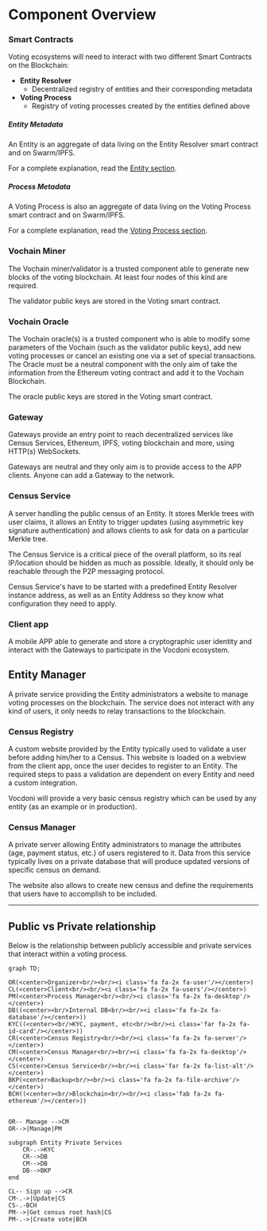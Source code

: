 # Component Overview

### Smart Contracts

Voting ecosystems will need to interact with two different Smart Contracts on the Blockchain:
* **Entity Resolver**
    * Decentralized registry of entities and their corresponding metadata
* **Voting Process**
    * Registry of voting processes created by the entities defined above

##### Entity Metadata

An Entity is an aggregate of data living on the Entity Resolver smart contract and on Swarm/IPFS.

For a complete explanation, read the [Entity section](/architecture/components/entity).

##### Process Metadata

A Voting Process is also an aggregate of data living on the Voting Process smart contract and on Swarm/IPFS.

For a complete explanation, read the [Voting Process section](/architecture/components/process).

### Vochain Miner

The Vochain miner/validator is a trusted component able to generate new blocks of the voting blockchain. At least four nodes of this kind are required.

The validator public keys are stored in the Voting smart contract.

### Vochain Oracle

The Vochain oracle(s) is a trusted component who is able to modify some parameters of the Vochain (such as the validator public keys), add new voting processes or cancel an existing one via a set of special transactions. The Oracle must be a neutral component with the only aim of take the information from the Ethereum voting contract and add it to the Vochain Blockchain.

The oracle public keys are stored in the Voting smart contract.

### Gateway

Gateways provide an entry point to reach decentralized services like Census Services, Ethereum, IPFS, voting blockchain and more, using HTTP(s) WebSockets.

Gateways are neutral and they only aim is to provide access to the APP clients. Anyone can add a Gateway to the network.

### Census Service

A server handling the public census of an Entity. It stores Merkle trees with user claims, it allows an Entity to trigger updates (using asymmetric key signature authentication) and allows clients to ask for data on a particular Merkle tree.

The Census Service is a critical piece of the overall platform, so its real IP/location should be hidden as much as possible. Ideally, it should only be reachable through the P2P messaging protocol.

Census Service's have to be started with a predefined Entity Resolver instance address, as well as an Entity Address so they know what configuration they need to apply.

### Client app

A mobile APP able to generate and store a cryptographic user identity and interact with the Gateways to participate in the Vocdoni ecosystem.

## Entity Manager

A private service providing the Entity administrators a website to manage voting processes on the blockchain. The service does not interact with any kind of users, it only needs to relay transactions to the blockchain.

### Census Registry

A custom website provided by the Entity typically used to validate a user before adding him/her to a Census. This website is loaded on a webview from the client app, once the user decides to register to an Entity. The required steps to pass a validation are dependent on every Entity and need a custom integration.

Vocdoni will provide a very basic census registry which can be used by any entity (as an example or in production).

### Census Manager

A private server allowing Entity administrators to manage the attributes (age, payment status, etc.) of users registered to it. Data from this service typically lives on a private database that will produce updated versions of specific census on demand.

The website also allows to create new census and define the requirements that users have to accomplish to be included.

---

## Public vs Private relationship

Below is the relationship between publicly accessible and private services that interact within a voting process.

```mermaid
graph TD;

OR(<center>Organizer<br/><br/><i class='fa fa-2x fa-user'/></center>)
CL(<center>Client<br/><br/><i class='fa fa-2x fa-users'/></center>)
PM(<center>Process Manager<br/><br/><i class='fa fa-2x fa-desktop'/></center>)
DB((<center><br/>Internal DB<br/><br/><i class='fa fa-2x fa-database'/></center>))
KYC((<center><br/>KYC, payment, etc<br/><br/><i class='far fa-2x fa-id-card'/></center>))
CR(<center>Census Registry<br/><br/><i class='fa fa-2x fa-server'/></center>)
CM(<center>Census Manager<br/><br/><i class='fa fa-2x fa-desktop'/></center>)
CS(<center>Census Service<br/><br/><i class='far fa-2x fa-list-alt'/></center>)
BKP(<center>Backup<br/><br/><i class='fa fa-2x fa-file-archive'/></center>)
BCH((<center><br/>Blockchain<br/><br/><i class='fab fa-2x fa-ethereum'/></center>))


OR-- Manage -->CM
OR-->|Manage|PM

subgraph Entity Private Services
	CR-.->KYC
	CR-->DB
	CM-->DB
	DB-->BKP
end

CL-- Sign up -->CR
CM-.->|Update|CS
CS-.-BCH
PM-->|Get census root hash|CS
PM-.->|Create vote|BCH
```

